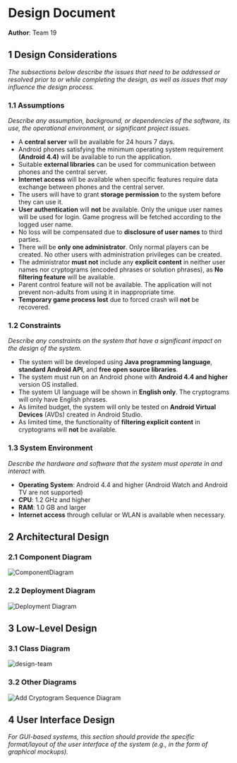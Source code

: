 # Design Document

**Author**: Team 19

## 1 Design Considerations

*The subsections below describe the issues that need to be addressed or resolved prior to or while completing the design, as well as issues that may influence the design process.*

### 1.1 Assumptions

*Describe any assumption, background, or dependencies of the software, its use, the operational environment, or significant project issues.*

- A **central server** will be available for 24 hours 7 days.
- Android phones satisfying the minimum operating system requirement **(Android 4.4)** will be available to run the application.
- Suitable **external libraries** can be used for communication between phones and the central server.
- **Internet access** will be available when specific features require data exchange between phones and the central server.
- The users will have to grant **storage permission** to the system before they can use it.
- **User authentication** will **not** be available. Only the unique user names will be used for login. Game progress will be fetched according to the logged user name.
- No loss will be compensated due to **disclosure of user names** to third parties.
- There will be **only one administrator**. Only normal players can be created. No other users with administration privileges can be created.
- The administrator **must not** include any **explicit content** in neither user names nor cryptograms (encoded phrases or solution phrases), as **No filtering feature** will be available.
- Parent control feature will not be available. The application will not prevent non-adults from using it in inappropriate time.
- **Temporary game process lost** due to forced crash will **not** be recovered.

### 1.2 Constraints

*Describe any constraints on the system that have a significant impact on the design of the system.*

- The system will be developed using **Java programming language**, **standard Android API**, and **free open source libraries**.
- The system must run on an Android phone with **Android 4.4 and higher** version OS installed.
- The system UI language will be shown in **English only**. The cryptograms will only have English phrases.
- As limited budget, the system will only be tested on **Android Virtual Devices** (AVDs) created in Android Studio.
- As limited time, the functionality of **filtering explicit content** in cryptograms will **not** be available.

### 1.3 System Environment

*Describe the hardware and software that the system must operate in and interact with.*

- **Operating System**: Android 4.4 and higher (Android Watch and Android TV are not supported)
- **CPU**: 1.2 GHz and higher
- **RAM**: 1.0 GB and larger
- **Internet access** through cellular or WLAN is available when necessary.


## 2 Architectural Design

### 2.1 Component Diagram
![ComponentDiagram](images/ComponentDiagram.png)

### 2.2 Deployment Diagram

![Deployment Diagram](images/Deployment%20Diagram.png)

## 3 Low-Level Design

### 3.1 Class Diagram
![design-team](images/Class%20Diagram.png)


### 3.2 Other Diagrams

![Add Cryptogram Sequence Diagram](images/Add%20Cryptogram%20Sequence%20Diagram.jpg)


## 4 User Interface Design
*For GUI-based systems, this section should provide the specific format/layout of the user interface of the system (e.g., in the form of graphical mockups).*

